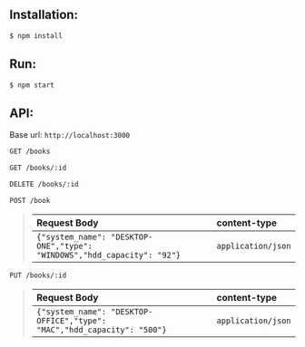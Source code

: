 Installation:
------------

```bash
$ npm install
```


Run:
------------

```bash
$ npm start
```


API:
------------

Base url: `http://localhost:3000`


```bash
GET /books
```


```bash
GET /books/:id
```


```bash
DELETE /books/:id
```


```bash
POST /book
```
> |  Request Body                                                           | content-type          |
> |:------------------------------------------------------------------------|:----------------------|
> | `{"system_name": "DESKTOP-ONE","type": "WINDOWS","hdd_capacity": "92"}` | `application/json`    |


```bash
PUT /books/:id
```
> |  Request Body                                                            | content-type          |
> |:-------------------------------------------------------------------------|:----------------------|
> | `{"system_name": "DESKTOP-OFFICE","type": "MAC","hdd_capacity": "500"}`  | `application/json`    |
